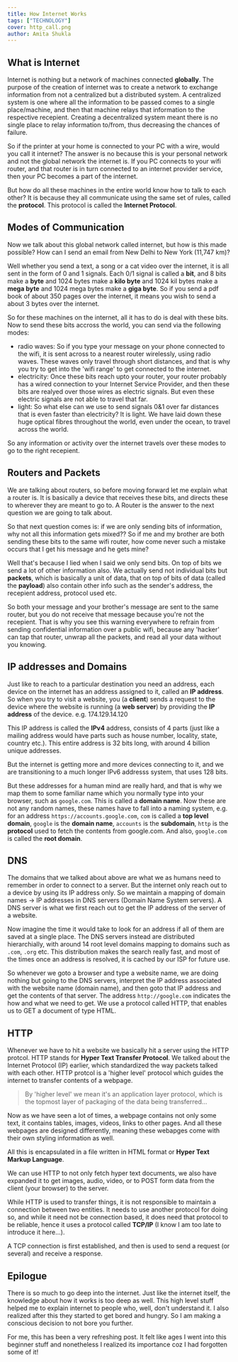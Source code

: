 ```yaml
---
title: How Internet Works
tags: ["TECHNOLOGY"]
cover: http_call.png
author: Amita Shukla
---
```


## What is Internet
Internet is nothing but a network of machines connected **globally**. The purpose of the creation of internet was to create a network to exchange information from not a centralized but a distributed system. A centralized system is one where all the information to be passed comes to a single place/machine, and then that machine relays that information to the respective recepient. Creating a decentralized system meant there is no single place to relay information to/from, thus decreasing the chances of failure.

So if the printer at your home is connected to your PC with a wire, would you call it internet? The answer is no because this is your personal network and not the global network the internet is. If you PC connects to your wifi router, and that router is in turn connected to an internet provider service, then your PC becomes a part of the internet. 

But how do all these machines in the entire world know how to talk to each other? It is because they all communicate using the same set of rules, called the **protocol**. This protocol is called the **Internet Protocol**. 

## Modes of Communication
Now we talk about this global network called internet, but how is this made possible? How can I send an email from New Delhi to New York (11,747 km)? 

Well whether you send a text, a song or a cat video over the internet, it is all sent in the form of 0 and 1 signals. Each 0/1 signal is called a **bit**, and 8 bits make a **byte** and 1024 bytes make a **kilo byte** and 1024 kil bytes make a **mega byte** and 1024 mega bytes make a **giga byte**. So if you send a pdf book of about 350 pages over the internet, it means you wish to send a about 3 bytes over the internet.

So for these machines on the internet, all it has to do is deal with these bits. Now to send these bits accross the world, you can send via the following modes:

- radio waves: So if you type your message on your phone connected to the wifi, it is sent across to a nearest router wirelessly, using radio waves. These waves only travel through short distances, and that is why you try to get into the 'wifi range' to get connected to the internet.
- electricity: Once these bits reach upto your router, your router probably has a wired connection to your Internet Service Provider, and then these bits are realyed over those wires as electric signals. But even these electric signals are not able to travel that far.
- light: So what else can we use to send signals 0&1 over far distances that is even faster than electricity? It is light. We have laid down these huge optical fibres throughout the world, even under the ocean, to travel across the world.

So any information or activity over the internet travels over these modes to go to the right recepient.

## Routers and Packets
We are talking about routers, so before moving forward let me explain what a router is. It is basically a device that receives these bits, and directs these to wherever they are meant to go to. A Router is the answer to the next question we are going to talk about.

So that next question comes is: if we are only sending bits of information, why not all this information gets mixed?? So if me and my brother are both sending these bits to the same wifi router, how come never such a mistake occurs that I get his message and he gets mine?

Well that's because I lied when I said we only send bits. On top of bits we send a lot of other information also. We actually send not individual bits but **packets**, which is basically a unit of data, that on top of bits of data (called the **payload**) also contain other info such as  the sender's address, the recepient address, protocol used etc.

So both your message and your brother's message are sent to the same router, but you do not receive that message because you're not the recepient. That is why you see this warning everywhere to refrain from sending confidential information over a public wifi, because any 'hacker' can tap that router, unwrap all the packets, and read all your data without you knowing.

## IP addresses and Domains
Just like to reach to a particular destination you need an address, each device on the internet has an address assigned to it, called an **IP address**. So when you try to visit a website, you (a **client**) sends a request to the device where the website is running (a **web server**) by providing the **IP address** of the device. e.g. 174.129.14.120

This IP address is called the **IPv4** address, consists of 4 parts (just like a mailing address would have parts such as house number, locality, state, country etc.). This entire address is 32 bits long, with around 4 billion unique addresses. 

But the internet is getting more and more devices connecting to it, and we are transitioning to a much longer IPv6 addresss system, that uses 128 bits. 


But these addresses for a human mind are really hard, and that is why we map them to some familiar name which you normally type into your browser, such as `google.com`. This is called a **domain name**. Now these are not any random names, these names have to fall into a naming system, e.g. for an address `https://accounts.google.com`, `com` is called a **top level domain**, `google` is the **domain name**, `accounts` is the **subdomain**, `http` is the **protocol** used to fetch the contents from google.com. And also, `google.com` is called the **root domain**.

## DNS
The domains that we talked about above are what we as humans need to remember in order to connect to a server. But the internet only reach out to a device by using its IP address only. So we maintain a mapping of domain names -> IP addresses in DNS servers (Domain Name System servers). A DNS server is what we first reach out to get the IP address of the server of a website.

Now imagine the time it would take to look for an address if all of them are saved at a single place. The DNS servers instead are distributed hierarchially, with around 14 root level domains mapping to domains such as `.com`, `.org` etc. This distribution makes the search really fast, and most of the times once an address is resolved, it is cached by our ISP for future use.

So whenever we goto a browser and type a website name, we are doing nothing but going to the DNS servers, interpret the IP address associated with the website name (domain name), and then goto that IP address and get the contents of that server. The address `http://google.com` indicates the how and what we need to get. We use a protocol called HTTP, that enables us to GET a document of type HTML.

<re-img src="http_call.png"></re-img>

## HTTP

Whenever we have to hit a website we basically hit a server using the HTTP protcol. HTTP stands for **Hyper Text Transfer Protocol**. We talked about the Internet Protocol (IP) earlier, which standardized the way packets talked with each other. HTTP protcol is a 'higher level'  protocol which guides the internet to transfer contents of a webpage. 

> By 'higher level' we mean it's an application layer protocol, which is the topmost layer of packaging of the data being transferred...

Now as we have seen a lot of times, a webpage contains not only some text, it contains tables, images, videos, links to other pages. And all these webpages are designed differently, meaning these webapges come with their own styling information as well.

All this is encapsulated in a file written in HTML format or **Hyper Text Markup Language**.

We can use HTTP to not only fetch hyper text documents, we also have expanded it to get images, audio, video, or to POST form data from the client (your browser) to the server.

While HTTP is used to transfer things, it is not responsible to maintain a connection between two entities. It needs to use another protocol for doing so, and while it need not be connection based, it does need that protocol to be reliable, hence it uses a protocol called **TCP/IP** (I know I am too late to introduce it here...).

A TCP connection is first established, and then is used to send a request (or several) and receive a response.

## Epilogue

There is so much to go deep into the internet. Just like the internet itself, the knowledge about how it works is too deep as well. This high level stuff helped me to explain internet to people who, well, don't understand it. I also realized after this they started to get bored and hungry. So I am making a conscious decision to not bore you further. 

For me, this has been a very refreshing post. It felt like ages I went into this beginner stuff and nonetheless I realized its importance coz I had forgotten some of it!